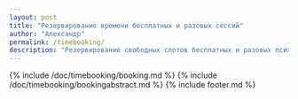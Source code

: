 ```yaml
---
layout: post
title: "Резервирование времени бесплатных и разовых сессий"
author: "Александр"
permalink: /timebooking/
description: "Резервирование свободных слотов бесплатных и разовых психотерапевтических сессий на текущий месяц"
---
```


{% include /doc/timebooking/booking.md %}
{% include /doc/timebooking/bookingabstract.md %}
{% include footer.md %}
